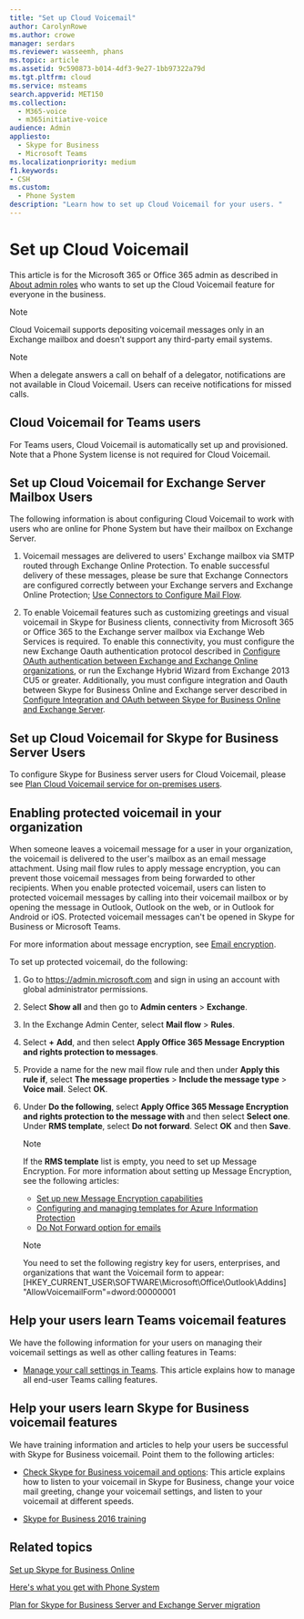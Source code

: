 ```yaml
---
title: "Set up Cloud Voicemail"
author: CarolynRowe
ms.author: crowe
manager: serdars
ms.reviewer: wasseemh, phans
ms.topic: article
ms.assetid: 9c590873-b014-4df3-9e27-1bb97322a79d
ms.tgt.pltfrm: cloud
ms.service: msteams
search.appverid: MET150
ms.collection: 
  - M365-voice
  - m365initiative-voice
audience: Admin
appliesto: 
  - Skype for Business
  - Microsoft Teams
ms.localizationpriority: medium
f1.keywords:
- CSH
ms.custom: 
  - Phone System
description: "Learn how to set up Cloud Voicemail for your users. "
---
```


# Set up Cloud Voicemail

This article is for the Microsoft 365 or Office 365 admin as described in [About admin roles](/microsoft-365/admin/add-users/about-admin-roles) who wants to set up the Cloud Voicemail feature for everyone in the business.

> [!NOTE]
> Cloud Voicemail supports depositing voicemail messages only in an Exchange mailbox and doesn't support any third-party email systems. 

> [!NOTE]
> When a delegate answers a call on behalf of a delegator, notifications are not available in Cloud Voicemail. Users can receive notifications for missed calls.

## Cloud Voicemail for Teams users

For Teams users, Cloud Voicemail is automatically set up and provisioned. Note that a Phone System license is not required for Cloud Voicemail. 

## Set up Cloud Voicemail for Exchange Server Mailbox Users

The following information is about configuring Cloud Voicemail to work with users who are online for Phone System but have their mailbox on Exchange Server. 
  
1. Voicemail messages are delivered to users' Exchange mailbox via SMTP routed through Exchange Online Protection. To enable successful delivery of these messages, please be sure that Exchange Connectors are configured correctly between your Exchange servers and Exchange Online Protection; [Use Connectors to Configure Mail Flow](/exchange/mail-flow-best-practices/use-connectors-to-configure-mail-flow/use-connectors-to-configure-mail-flow). 

2. To enable Voicemail features such as customizing greetings and visual voicemail in Skype for Business clients, connectivity from Microsoft 365 or Office 365 to the Exchange server mailbox via Exchange Web Services is required. To enable this connectivity, you must configure the new Exchange Oauth authentication protocol described in [Configure OAuth authentication between Exchange and Exchange Online organizations](/exchange/configure-oauth-authentication-between-exchange-and-exchange-online-organizations-exchange-2013-help), or run the Exchange Hybrid Wizard from Exchange 2013 CU5 or greater. Additionally, you must configure integration and Oauth between Skype for Business Online and Exchange server described in [Configure Integration and OAuth between Skype for Business Online and Exchange Server](/skypeforbusiness/deploy/integrate-with-exchange-server/oauth-with-online-and-on-premises). 

## Set up Cloud Voicemail for Skype for Business Server Users

To configure Skype for Business server users for Cloud Voicemail, please see [Plan Cloud Voicemail service for on-premises users](/skypeforbusiness/hybrid/plan-cloud-voicemail).

## Enabling protected voicemail in your organization

When someone leaves a voicemail message for a user in your organization, the voicemail is delivered to the user's mailbox as an email message attachment. Using mail flow rules to apply message encryption, you can prevent those voicemail messages from being forwarded to other recipients. When you enable protected voicemail, users can listen to protected voicemail messages by calling into their voicemail mailbox or by opening the message in Outlook, Outlook on the web, or in Outlook for Android or iOS. Protected voicemail messages can't be opened in Skype for Business or Microsoft Teams.

For more information about message encryption, see [Email encryption](/microsoft-365/compliance/email-encryption?view=o365-worldwide).


To set up protected voicemail, do the following:

1. Go to https://admin.microsoft.com and sign in using an account with global administrator permissions.
2. Select **Show all** and then go to **Admin centers** > **Exchange**.
3. In the Exchange Admin Center, select **Mail flow** > **Rules**.
4. Select **+** **Add**, and then select **Apply Office 365 Message Encryption and rights protection to messages**.
5. Provide a name for the new mail flow rule and then under **Apply this rule if**, select **The message properties** > **Include the message type** > **Voice mail**. Select **OK**.
6. Under **Do the following**, select **Apply Office 365 Message Encryption and rights protection to the message with** and then select **Select one**. Under **RMS template**, select **Do not forward**. Select **OK** and then **Save**.
    > [!NOTE]
    > If the **RMS template** list is empty, you need to set up Message Encryption. For more information about setting up Message Encryption, see the following articles:
    > - [Set up new Message Encryption capabilities](/microsoft-365/compliance/set-up-new-message-encryption-capabilities?view=o365-worldwide)
    > - [Configuring and managing templates for Azure Information Protection](/information-protection/deploy-use/configure-policy-templates)
    > - [Do Not Forward option for emails](/information-protection/deploy-use/configure-usage-rights#do-not-forward-option-for-emails)

    > [!NOTE]
    > You need to set the following registry key for users, enterprises, and organizations that want the Voicemail form to appear: 
    > [HKEY_CURRENT_USER\SOFTWARE\Microsoft\Office\Outlook\Addins] "AllowVoicemailForm"=dword:00000001                           

## Help your users learn Teams voicemail features

We have the following information for your users on managing their voicemail settings as well as other calling features in Teams:

- [Manage your call settings in Teams](https://support.office.com/article/manage-your-call-settings-in-teams-456cb611-3477-496f-b31a-6ab752a7595f). This article explains how to manage all end-user Teams calling features. 

## Help your users learn Skype for Business voicemail features

We have training information and articles to help your users be successful with Skype for Business voicemail. Point them to the following articles:

- [Check Skype for Business voicemail and options](https://support.office.com/article/2deea7f8-831f-4e85-a0d4-b34da55945a8): This article explains how to listen to your voicemail in Skype for Business, change your voice mail greeting, change your voicemail settings, and listen to your voicemail at different speeds.

- [Skype for Business 2016 training](https://support.office.com/article/eb2081bc-fd0a-4eda-94da-5a39f369ee74)

## Related topics
[Set up Skype for Business Online](/skypeforbusiness/set-up-skype-for-business-online/set-up-skype-for-business-online)

[Here's what you get with Phone System](here-s-what-you-get-with-phone-system.md)

[Plan for Skype for Business Server and Exchange Server migration](/SkypeForBusiness/hybrid/plan-um-migration)
